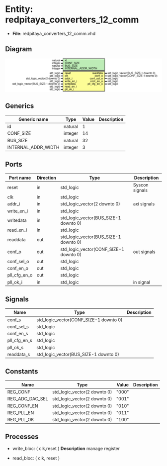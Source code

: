 # Entity: redpitaya_converters_12_comm

- **File**: redpitaya_converters_12_comm.vhd
## Diagram

![Diagram](redpitaya_converters_12_comm.svg "Diagram")
## Generics

| Generic name        | Type    | Value | Description |
| ------------------- | ------- | ----- | ----------- |
| id                  | natural | 1     |             |
| CONF_SIZE           | integer | 14    |             |
| BUS_SIZE            | natural | 32    |             |
| INTERNAL_ADDR_WIDTH | integer | 3     |             |
## Ports

| Port name    | Direction | Type                                   | Description    |
| ------------ | --------- | -------------------------------------- | -------------- |
| reset        | in        | std_logic                              | Syscon signals |
| clk          | in        | std_logic                              |                |
| addr_i       | in        | std_logic_vector(2 downto 0)           | axi signals    |
| write_en_i   | in        | std_logic                              |                |
| writedata    | in        | std_logic_vector(BUS_SIZE-1 downto 0)  |                |
| read_en_i    | in        | std_logic                              |                |
| readdata     | out       | std_logic_vector(BUS_SIZE-1 downto 0)  |                |
| conf_o       | out       | std_logic_vector(CONF_SIZE-1 downto 0) | out signals    |
| conf_sel_o   | out       | std_logic                              |                |
| conf_en_o    | out       | std_logic                              |                |
| pll_cfg_en_o | out       | std_logic                              |                |
| pll_ok_i     | in        | std_logic                              | in signal      |
## Signals

| Name         | Type                                   | Description |
| ------------ | -------------------------------------- | ----------- |
| conf_s       | std_logic_vector(CONF_SIZE-1 downto 0) |             |
| conf_sel_s   | std_logic                              |             |
| conf_en_s    | std_logic                              |             |
| pll_cfg_en_s | std_logic                              |             |
| pll_ok_s     | std_logic                              |             |
| readdata_s   | std_logic_vector(BUS_SIZE-1 downto 0)  |             |
## Constants

| Name            | Type                         | Value  | Description |
| --------------- | ---------------------------- | ------ | ----------- |
| REG_CONF        | std_logic_vector(2 downto 0) |  "000" |             |
| REG_ADC_DAC_SEL | std_logic_vector(2 downto 0) |  "001" |             |
| REG_CONF_EN     | std_logic_vector(2 downto 0) |  "010" |             |
| REG_PLL_EN      | std_logic_vector(2 downto 0) |  "011" |             |
| REG_PLL_OK      | std_logic_vector(2 downto 0) |  "100" |             |
## Processes
- write_bloc: ( clk,reset )
**Description**
manage register

- read_bloc: ( clk, reset )
